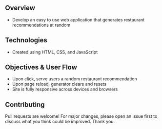 ## Overview
* Develop an easy to use web application that generates restaurant recommendations at random

## Technologies
* Created using HTML, CSS, and JavaScript

## Objectives & User Flow
* Upon click, serve users a random restaurant recommendation
* Upon page reload, generator clears and resets
* Site is fully responsive across devices and browsers

## Contributing
Pull requests are welcome! For major changes, please open an issue first to discuss what you think could be improved. Thank you.

